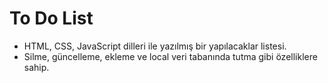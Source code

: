 # To Do List
- HTML, CSS, JavaScript dilleri ile yazılmış bir yapılacaklar listesi.
- Silme, güncelleme, ekleme ve local veri tabanında tutma gibi özelliklere sahip.
